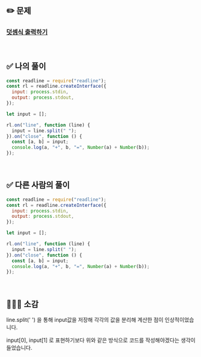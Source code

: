 ## ✏️ 문제

### [덧셈식 출력하기](https://school.programmers.co.kr/learn/courses/30/lessons/181947)

<br>

## ✅ 나의 풀이

```javascript
const readline = require("readline");
const rl = readline.createInterface({
  input: process.stdin,
  output: process.stdout,
});

let input = [];

rl.on("line", function (line) {
  input = line.split(" ");
}).on("close", function () {
  const [a, b] = input;
  console.log(a, "+", b, "=", Number(a) + Number(b));
});
```

<br>

## ✅ 다른 사람의 풀이

```javascript
const readline = require("readline");
const rl = readline.createInterface({
  input: process.stdin,
  output: process.stdout,
});

let input = [];

rl.on("line", function (line) {
  input = line.split(" ");
}).on("close", function () {
  const [a, b] = input;
  console.log(a, "+", b, "=", Number(a) + Number(b));
});
```

<br>

## 💁🏻‍♀️ 소감

line.split(' ') 을 통해 input값을 저장해 각각의 값을 분리해 계산한 점이 인상적이었습니다.

input[0], input[1] 로 표현하기보다 위와 같은 방식으로 코드를 작성해야겠다는 생각이 들었습니다.
